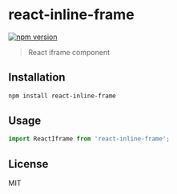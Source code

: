 # react-inline-frame

[![npm version](https://img.shields.io/npm/v/react-inline-frame.svg)](https://www.npmjs.com/package/react-inline-frame)

> React iframe component

## Installation

```sh
npm install react-inline-frame
```

## Usage

```js
import ReactIframe from 'react-inline-frame';
```

## License

MIT
